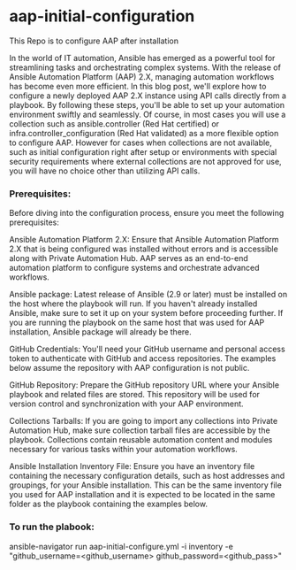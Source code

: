 # aap-initial-configuration

This Repo is to configure AAP after installation

In the world of IT automation, Ansible has emerged as a powerful tool for streamlining tasks and orchestrating complex systems. With the release of Ansible Automation Platform (AAP) 2.X, managing automation workflows has become even more efficient. In this blog post, we'll explore how to configure a newly deployed AAP 2.X instance using API calls directly from a playbook. By following these steps, you'll be able to set up your automation environment swiftly and seamlessly.
Of course, in most cases you will use a collection such as ansible.controller (Red Hat certified) or infra.controller_configuration (Red Hat validated) as a more flexible option to configure AAP. However for cases when collections are not available, such as initial configuration right after setup or environments with special security requirements where external collections are not approved for use, you will have no choice other than utilizing API calls.

### Prerequisites:
Before diving into the configuration process, ensure you meet the following prerequisites:

Ansible Automation Platform 2.X: Ensure that Ansible Automation Platform 2.X that is being configured was installed without errors and is accessible along with Private Automation Hub. AAP serves as an end-to-end automation platform to configure systems and orchestrate advanced workflows.

Ansible package: Latest release of  Ansible (2.9 or later) must be installed on the host where the playbook will run. If you haven't already installed Ansible, make sure to set it up on your system before proceeding further. If you are running the playbook on the same host that was used for AAP installation, Ansible package will already be there.

GitHub Credentials: You'll need your GitHub username and personal access token to authenticate with GitHub and access repositories. The examples below assume the repository with AAP configuration is not public.

GitHub Repository: Prepare the GitHub repository URL where your Ansible playbook and related files are stored. This repository will be used for version control and synchronization with your AAP environment.

Collections Tarballs: If you are going to import any collections into Private Automation Hub, make sure collection tarball files are accessible by the playbook. Collections contain reusable automation content and modules necessary for various tasks within your automation workflows.

Ansible Installation Inventory File: Ensure you have an inventory file containing the necessary configuration details, such as host addresses and groupings, for your Ansible installation. This can be the same inventory file you used for AAP installation and it is expected to be located in the same folder as the playbook containing the examples below.

### To run the plabook:

ansible-navigator run aap-initial-configure.yml -i inventory -e "github_username=<github_username> github_password=<github_pass>"